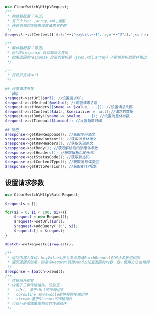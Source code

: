 ```php
use ClearSwitch\Http\Request;
/**
 * 构建器配置 (可选)
 * 有三个json ,array,xml,类型
 * 通过选择构造器来设置请求参数的
 */
$request->setContent(['data'=>['waybill=>1','age'=>"3"]],'json');

/**
 * 解析器配置 (可选)
 * 返回的response 自动解析为数组
 * 如果返回的response 自带的解析器（json,xml,array）不能够解析就原样输出
 */

/**
 * 目前只支持curl
 */

## 设置请求参数
```php
$request->setUrl($url); //设置请求URL
$request->setMethod($method); //设置请求方法
$request->setHeaders([$name => $value, ...]); //设置请求头部
$request->setContent($data, $serializer = null);//请求的数据
$request->setBody([$name => $value, ...]); //设置消息体参数
$request->setTimeout($timeout); //设置超时时间

## 响应
$response->getRawResponse(); //获取响应原文
$response->getRawContent(); //获取消息体原文
$response->getRawHeaders(); //获取头部原文
$response->getBody(); //获取解析后的消息体参数
$response->getHeaders(); //获取解析后的头部
$response->getStatusCode(); //获取状态码
$response->getContentType(); //获取消息体类型
$response->getHttpVersion(); //获取HTTP版本
```
## 设置请求参数
```php
use ClearSwitch\Http\BatchRequest;

$requests = [];

for($i = 0; $i < 100; $i++){
    $request = new Request();
    $request->setUrl($url);
    $request->addQuery('id', $i);
    $requests[] = $request;
}

$batch->setRequests($requests);

/**
 * 返回内容为数组，keyValue对应关系与构造BatchRequest时传入的数组相同
 * 遍历返回的结果，结果与Request调用send方法后返回的内容一致，使用方法也相同
 */
$response = $batch->send();
/**
 * 传输组件配置
 * 内置了三种传输组件，分别是：
 *   cUrl, 基于cUrl的传输组件
 *   coroutine 基于Swoole的协程的传输组件
 *   stream 基于Streams的传输组件
 * 可自行新增或覆盖相应的传输组件
 */

